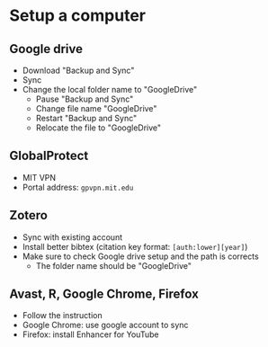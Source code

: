 # Setup a computer
## Google drive
* Download "Backup and Sync"
* Sync
* Change the local folder name to "GoogleDrive"
	* Pause "Backup and Sync"
	* Change file name "GoogleDrive"
	* Restart "Backup and Sync" 
	* Relocate the file to "GoogleDrive"

## GlobalProtect
* MIT VPN
* Portal address: `gpvpn.mit.edu`

## Zotero
* Sync with existing account
* Install better bibtex (citation key format: `[auth:lower][year]`)
* Make sure to check Google drive setup and the path is corrects
	* The folder name should be "GoogleDrive"

## Avast, R, Google Chrome, Firefox
* Follow the instruction
* Google Chrome: use google account to sync
* Firefox: install Enhancer for YouTube